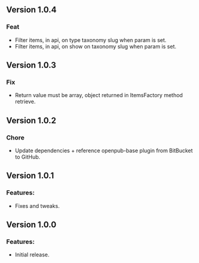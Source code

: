 ## Version 1.0.4

### Feat

-   Filter items, in api, on type taxonomy slug when param is set.
-   Filter items, in api, on show on taxonomy slug when param is set.

## Version 1.0.3

### Fix

-   Return value must be array, object returned in ItemsFactory method retrieve.

## Version 1.0.2

### Chore

-   Update dependencies + reference openpub-base plugin from BitBucket to GitHub.

## Version 1.0.1

### Features:

-   Fixes and tweaks.

## Version 1.0.0

### Features:

-   Initial release.
